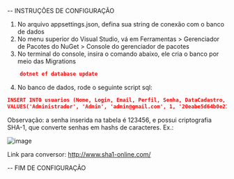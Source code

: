 -- INSTRUÇÕES DE CONFIGURAÇÃO
1. No arquivo appsettings.json, defina sua string de conexão com o banco de dados
2. No menu superior do Visual Studio, vá em Ferramentas > Gerenciador de Pacotes do NuGet > Console do gerenciador de pacotes
3. No terminal do console, insira o comando abaixo, ele cria o banco por meio das Migrations
```json
    dotnet ef database update
```
4. No banco de dados, rode o seguinte script sql:

```json
INSERT INTO usuarios (Nome, Login, Email, Perfil, Senha, DataCadastro, DataAtualizacao)
VALUES('Administrador', 'Admin', 'admin@gmail.com', 1, '20eabe5d64b0e216796e834f52d61fd0b70332fc', GETDATE(), GETDATE())
```
Observação: a senha inserida na tabela é 123456, e possui criptografia SHA-1, que converte senhas em hashs de caracteres. Ex.:

![image](https://github.com/user-attachments/assets/fe193243-121a-4d07-96fb-36c883bba622)

Link para conversor: http://www.sha1-online.com/

-- FIM DE CONFIGURAÇÃO

